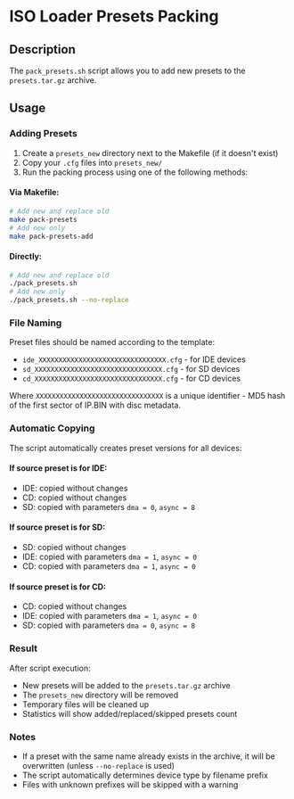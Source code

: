# ISO Loader Presets Packing

## Description

The `pack_presets.sh` script allows you to add new presets to the `presets.tar.gz` archive.

## Usage

### Adding Presets

1. Create a `presets_new` directory next to the Makefile (if it doesn't exist)
2. Copy your `.cfg` files into `presets_new/`
3. Run the packing process using one of the following methods:

#### Via Makefile:
```bash
# Add new and replace old
make pack-presets
# Add new only
make pack-presets-add
```

#### Directly:
```bash
# Add new and replace old
./pack_presets.sh
# Add new only
./pack_presets.sh --no-replace
```

### File Naming

Preset files should be named according to the template:
- `ide_XXXXXXXXXXXXXXXXXXXXXXXXXXXXXXXX.cfg` - for IDE devices
- `sd_XXXXXXXXXXXXXXXXXXXXXXXXXXXXXXXX.cfg` - for SD devices  
- `cd_XXXXXXXXXXXXXXXXXXXXXXXXXXXXXXXX.cfg` - for CD devices

Where `XXXXXXXXXXXXXXXXXXXXXXXXXXXXXXXX` is a unique identifier - MD5 hash of the first sector of IP.BIN with disc metadata.

### Automatic Copying

The script automatically creates preset versions for all devices:

#### If source preset is for IDE:
- IDE: copied without changes
- CD: copied without changes  
- SD: copied with parameters `dma = 0`, `async = 8`

#### If source preset is for SD:
- SD: copied without changes
- IDE: copied with parameters `dma = 1`, `async = 0`
- CD: copied with parameters `dma = 1`, `async = 0`

#### If source preset is for CD:
- CD: copied without changes
- IDE: copied with parameters `dma = 1`, `async = 0` 
- SD: copied with parameters `dma = 0`, `async = 8`

### Result

After script execution:
- New presets will be added to the `presets.tar.gz` archive
- The `presets_new` directory will be removed
- Temporary files will be cleaned up
- Statistics will show added/replaced/skipped presets count

### Notes

- If a preset with the same name already exists in the archive, it will be overwritten (unless `--no-replace` is used)
- The script automatically determines device type by filename prefix
- Files with unknown prefixes will be skipped with a warning
